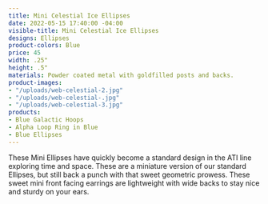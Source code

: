 ```yaml
---
title: Mini Celestial Ice Ellipses
date: 2022-05-15 17:40:00 -04:00
visible-title: Mini Celestial Ice Ellipses
designs: Ellipses
product-colors: Blue
price: 45
width: .25"
height: .5"
materials: Powder coated metal with goldfilled posts and backs.
product-images:
- "/uploads/web-celestial-2.jpg"
- "/uploads/web-celestial-.jpg"
- "/uploads/web-celestial-3.jpg"
products:
- Blue Galactic Hoops
- Alpha Loop Ring in Blue
- Blue Ellipses
---
```


These Mini Ellipses have quickly become a standard design in the ATI line exploring time and space. These are a miniature version of our standard Ellipses, but still back a punch with that sweet geometric prowess. These sweet mini front facing earrings are lightweight with wide backs to stay nice and sturdy on your ears.